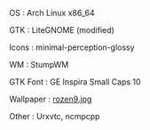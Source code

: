 OS
:  Arch Linux x86_64

GTK
:  LiteGNOME (modified) 

Icons
:  minimal-perception-glossy

WM
:  StumpWM

GTK Font
:  GE Inspira Small Caps 10

Wallpaper
:  [rozen9.jpg](http://misc.barrucadu.co.uk/rozen9.jpg)

Other
:  Urxvtc, ncmpcpp

